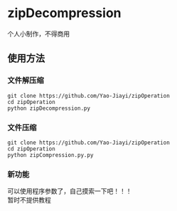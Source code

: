 # zipDecompression
个人小制作，不得商用

## 使用方法

### 文件解压缩
```
git clone https://github.com/Yao-Jiayi/zipOperation
cd zipOperation
python zipDecompression.py
```

### 文件压缩
```
git clone https://github.com/Yao-Jiayi/zipOperation
cd zipOperation
python zipCompression.py.py
```

### 新功能
可以使用程序参数了，自己摸索一下吧！！！  
暂时不提供教程

